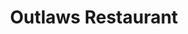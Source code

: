 ---
title: "Outlaws Restaurant"
address: "62 Upper Georges Street, Dun Laoghaire, Co. Dublin"
tel: "+353 (0)12 84 2817"
county: "Dublin"
category: "American Restaurants"
type: "Content"
lat: "53.28956985473633"
lng: "-6.13016414642334"
---